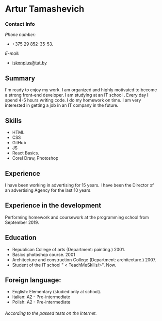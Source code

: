 # Artur Tamashevich

### Contact Info
*Phone number:*
* +375 29 852-35-53.

*E-mail:*
* iskonplus@tut.by

## Summary
I'm ready to enjoy my work. I am organized and highly motivated to become a strong front-end developer. I am studying at an IT school <TeachMeSkills/>. Every day I spend 4-5 hours writing code. I do my homework on time. I am very interested in getting a job in an IT company in the future.

## Skills
* HTML
* CSS
* GitHub
* JS
* React Basics.
* Corel Draw, Photoshop

## Experience
I have been working in advertising for 15 years. I have been the Director of an advertising Agency for the last 10 years.

## Experience in the development
Performing homework and coursework at the programming school from September 2019.


## Education
* Republican College of arts (Department: painting.) 2001.
* Basics photoshop course. 2001
* Architecture and construction College (Department: architecture.) 2007.
* Student of the IT school " < TeachMeSkills/>". Now.
 
## Foreign language:
* English: Elementary (studied only at school).
* Italian:  A2 - Pre-intermediate
* Polish: A2 - Pre-intermediate
###### *According to the passed tests on the Internet.*